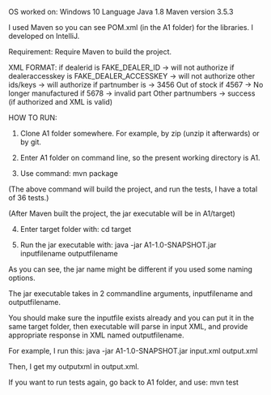 OS worked on: Windows 10
Language Java 1.8
Maven version 3.5.3

I used Maven so you can see POM.xml (in the A1 folder) for the libraries.
I developed on IntelliJ.

Requirement: Require Maven to build the project.

XML FORMAT:
if dealerid is FAKE_DEALER_ID  -> will not authorize
if dealeraccesskey is FAKE_DEALER_ACCESSKEY  -> will not authorize
other ids/keys  -> will authorize
if partnumber is  -> 3456 Out of stock
if 4567  -> No longer manufactured
if 5678  -> invalid part
Other partnumbers  -> success (if authorized and XML is valid)

HOW TO RUN:
1. Clone A1 folder somewhere. For example, by zip (unzip it afterwards) or by git.

2. Enter A1 folder on command line, so the present working directory is A1.

3. Use command: mvn package

(The above command will build the project, and run the tests, I have a total of 36 tests.)

(After Maven built the project, the jar executable will be in A1/target)

4. Enter target folder with: cd target

5. Run the jar executable with: java -jar A1-1.0-SNAPSHOT.jar inputfilename outputfilename

As you can see, the jar name might be different if you used some naming options.

The jar executable takes in 2 commandline arguments, inputfilename and outputfilename.

You should make sure the inputfile exists already and you can put it in the same target folder, then executable will parse in input XML,
and provide appropriate response in XML named outputfilename.

For example, I run this: java -jar A1-1.0-SNAPSHOT.jar input.xml output.xml

Then, I get my outputxml in output.xml.

If you want to run tests again, go back to A1 folder, and use: mvn test



